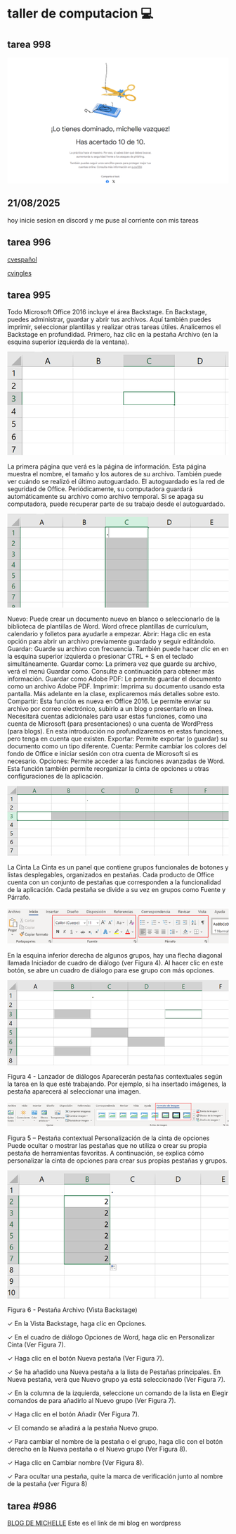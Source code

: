 # taller de computacion :computer:
## tarea 998

![tarea998](phishing.png)

## 21/08/2025 

hoy inicie sesion en discord y me puse al corriente con mis tareas

## tarea 996
[cvespañol](CV.pdf)

[cvingles](Cvingles.pdf)

## tarea 995

Todo Microsoft Office 2016 incluye el área Backstage. En Backstage, puedes administrar, guardar y abrir tus archivos. Aquí también puedes imprimir, seleccionar plantillas y realizar otras tareas útiles. Analicemos el Backstage en profundidad. Primero, haz clic en la pestaña Archivo (en la esquina superior izquierda de la ventana).

![tarea995](1.png)

La primera página que verá es la página de información. Esta página muestra el nombre, el tamaño y los autores de su archivo. También puede ver cuándo se realizó el último autoguardado. El autoguardado es la red de seguridad de Office. Periódicamente, su computadora guardará automáticamente su archivo como archivo temporal. Si se apaga su computadora, puede recuperar parte de su trabajo desde el autoguardado.

![tarea995](2.png)

Nuevo: Puede crear un documento nuevo en blanco o seleccionarlo de la biblioteca de plantillas de Word.
Word ofrece plantillas de currículum, calendario y folletos para ayudarle a empezar.
Abrir: Haga clic en esta opción para abrir un archivo previamente guardado y seguir editándolo.
Guardar: Guarde su archivo con frecuencia. También puede hacer clic en en la esquina superior izquierda o presionar CTRL + S en el teclado simultáneamente.
Guardar como: La primera vez que guarde su archivo, verá el menú Guardar como. Consulte a continuación para obtener más información.
Guardar como Adobe PDF: Le permite guardar el documento como un archivo Adobe PDF.
Imprimir: Imprima su documento usando esta pantalla. Más adelante en la clase, explicaremos más detalles sobre esto.
Compartir: Esta función es nueva en Office 2016. Le permite enviar su archivo por correo electrónico, subirlo a un blog o presentarlo en línea. Necesitará cuentas adicionales para usar estas funciones, como una cuenta de Microsoft (para presentaciones) o una cuenta de WordPress (para blogs).
En esta introducción no profundizaremos en estas funciones, pero tenga en cuenta que existen.
Exportar: Permite exportar (o guardar) su documento como un tipo diferente.
Cuenta: Permite cambiar los colores del fondo de Office e iniciar sesión con otra cuenta de Microsoft si es necesario.
Opciones: Permite acceder a las funciones avanzadas de Word. Esta función también permite reorganizar la cinta de opciones u otras configuraciones de la aplicación.

![tarea995](3.png)

La Cinta
La Cinta es un panel que contiene grupos funcionales de botones y listas desplegables, organizados en pestañas. Cada producto de Office cuenta con un conjunto de pestañas que corresponden a la funcionalidad de la aplicación. Cada pestaña se divide a su vez en grupos como Fuente y Párrafo.

![tarea995](44.png)

En la esquina inferior derecha de algunos grupos, hay una flecha diagonal llamada Iniciador de cuadro de diálogo (ver Figura 4). Al hacer clic en este botón, se abre un cuadro de diálogo para ese grupo con más opciones.

![tarea995](5.png)

Figura 4 - Lanzador de diálogos Aparecerán pestañas contextuales según la tarea en la que esté trabajando. Por ejemplo, si ha insertado imágenes, la pestaña aparecerá al seleccionar una imagen.

![tarea995](66.png)

Figura 5 – Pestaña contextual
Personalización de la cinta de opciones
Puede ocultar o mostrar las pestañas que no utiliza o crear su propia pestaña de herramientas favoritas. A continuación, se explica cómo personalizar la cinta de opciones para crear sus propias pestañas y grupos.

![tarea995](7.png)

Figura 6 - Pestaña Archivo (Vista Backstage)

✓ En la Vista Backstage, haga clic en Opciones.

✓ En el cuadro de diálogo Opciones de Word, haga clic en Personalizar Cinta (Ver Figura 7).

✓ Haga clic en el botón Nueva pestaña (Ver Figura 7).

✓ Se ha añadido una Nueva pestaña a la lista de Pestañas principales. En Nueva pestaña, verá que Nuevo grupo ya está seleccionado (Ver Figura 7).

✓ En la columna de la izquierda, seleccione un comando de la lista en Elegir comandos de para añadirlo al Nuevo grupo (Ver Figura 7).

✓ Haga clic en el botón Añadir (Ver Figura 7).

✓ El comando se añadirá a la pestaña Nuevo grupo.

✓ Para cambiar el nombre de la pestaña o el grupo, haga clic con el botón derecho en la Nueva pestaña o el Nuevo grupo (Ver Figura 8).

✓ Haga clic en Cambiar nombre (Ver Figura 8).

✓ Para ocultar una pestaña, quite la marca de verificación junto al nombre de la pestaña (ver Figura 8)


## tarea #986
[BLOG DE MICHELLE](https://wp220300398-oizwt.wordpress.com/)
Este es el link de mi blog en wordpress
